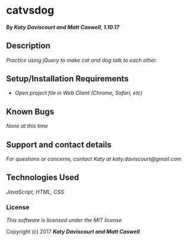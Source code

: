 # catvsdog

#### By _**Katy Daviscourt and Matt Caswell,** 1.10.17_

## Description

_Practice using jQuery to make cat and dog talk to each other._

## Setup/Installation Requirements

* _Open project file in Web Client (Chrome, Safari, etc)_

## Known Bugs

_None at this time_

## Support and contact details

_For questions or concerns, contact Katy at katy.daviscourt@gmail.com_

## Technologies Used

_JavaScript, HTML, CSS_

### License

*This software is licensed under the MIT license*

Copyright (c) 2017 **_Katy Daviscourt and Matt Caswell_**
